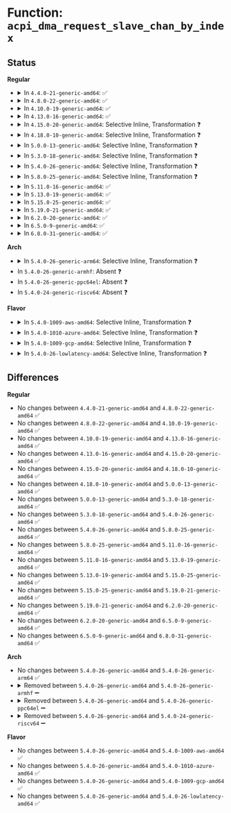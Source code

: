# Function: <code>acpi_dma_request_slave_chan_by_index</code>

## Status
<b>Regular</b>
<ul>
<li>
<details>
<summary>In <code>4.4.0-21-generic-amd64</code>: ✅</summary>

```c
struct dma_chan * acpi_dma_request_slave_chan_by_index(struct device * dev, size_t index)
```

```json
{
  "name": "acpi_dma_request_slave_chan_by_index",
  "collision_type": "Unique Global",
  "inline_type": "No",
  "funcs": [
    {
      "addr": 18446744071583818480,
      "name": "acpi_dma_request_slave_chan_by_index",
      "external": true,
      "loc": "drivers/dma/acpi-dma.c:348",
      "file": "drivers/dma/acpi-dma.c",
      "inline": "seen, unknown",
      "caller_inline": [],
      "caller_func": [
        "drivers/dma/acpi-dma.c:acpi_dma_request_slave_chan_by_name"
      ]
    }
  ],
  "symbols": [
    {
      "addr": 18446744071583818480,
      "name": "acpi_dma_request_slave_chan_by_index",
      "section": ".text",
      "bind": "STB_GLOBAL",
      "size": 396
    }
  ]
}
```
</details>
</li>
<li>
<details>
<summary>In <code>4.8.0-22-generic-amd64</code>: ✅</summary>

```c
struct dma_chan * acpi_dma_request_slave_chan_by_index(struct device * dev, size_t index)
```

```json
{
  "name": "acpi_dma_request_slave_chan_by_index",
  "collision_type": "Unique Global",
  "inline_type": "No",
  "funcs": [
    {
      "addr": 18446744071584145328,
      "name": "acpi_dma_request_slave_chan_by_index",
      "external": true,
      "loc": "drivers/dma/acpi-dma.c:351",
      "file": "drivers/dma/acpi-dma.c",
      "inline": "seen, unknown",
      "caller_inline": [],
      "caller_func": [
        "drivers/dma/acpi-dma.c:acpi_dma_request_slave_chan_by_name"
      ]
    }
  ],
  "symbols": [
    {
      "addr": 18446744071584145328,
      "name": "acpi_dma_request_slave_chan_by_index",
      "section": ".text",
      "bind": "STB_GLOBAL",
      "size": 418
    }
  ]
}
```
</details>
</li>
<li>
<details>
<summary>In <code>4.10.0-19-generic-amd64</code>: ✅</summary>

```c
struct dma_chan * acpi_dma_request_slave_chan_by_index(struct device * dev, size_t index)
```

```json
{
  "name": "acpi_dma_request_slave_chan_by_index",
  "collision_type": "Unique Global",
  "inline_type": "No",
  "funcs": [
    {
      "addr": 18446744071584325904,
      "name": "acpi_dma_request_slave_chan_by_index",
      "external": true,
      "loc": "drivers/dma/acpi-dma.c:351",
      "file": "drivers/dma/acpi-dma.c",
      "inline": "seen, unknown",
      "caller_inline": [],
      "caller_func": [
        "drivers/dma/acpi-dma.c:acpi_dma_request_slave_chan_by_name"
      ]
    }
  ],
  "symbols": [
    {
      "addr": 18446744071584325904,
      "name": "acpi_dma_request_slave_chan_by_index",
      "section": ".text",
      "bind": "STB_GLOBAL",
      "size": 418
    }
  ]
}
```
</details>
</li>
<li>
<details>
<summary>In <code>4.13.0-16-generic-amd64</code>: ✅</summary>

```c
struct dma_chan * acpi_dma_request_slave_chan_by_index(struct device * dev, size_t index)
```

```json
{
  "name": "acpi_dma_request_slave_chan_by_index",
  "collision_type": "Unique Global",
  "inline_type": "No",
  "funcs": [
    {
      "addr": 18446744071584405856,
      "name": "acpi_dma_request_slave_chan_by_index",
      "external": true,
      "loc": "drivers/dma/acpi-dma.c:351",
      "file": "drivers/dma/acpi-dma.c",
      "inline": "seen, unknown",
      "caller_inline": [],
      "caller_func": [
        "drivers/dma/acpi-dma.c:acpi_dma_request_slave_chan_by_name"
      ]
    }
  ],
  "symbols": [
    {
      "addr": 18446744071584405856,
      "name": "acpi_dma_request_slave_chan_by_index",
      "section": ".text",
      "bind": "STB_GLOBAL",
      "size": 392
    }
  ]
}
```
</details>
</li>
<li>
<details>
<summary>In <code>4.15.0-20-generic-amd64</code>: Selective Inline, Transformation ❓</summary>

```c
struct dma_chan * acpi_dma_request_slave_chan_by_index(struct device * dev, size_t index)
```

```json
{
  "name": "acpi_dma_request_slave_chan_by_index",
  "collision_type": "Unique Global",
  "inline_type": "Selective",
  "funcs": [
    {
      "addr": 18446744071584813727,
      "name": "acpi_dma_request_slave_chan_by_index",
      "external": true,
      "loc": "drivers/dma/acpi-dma.c:351",
      "file": "drivers/dma/acpi-dma.c",
      "inline": "not declared, inlined",
      "caller_inline": [
        "drivers/dma/acpi-dma.c:acpi_dma_request_slave_chan_by_name"
      ],
      "caller_func": [
        "drivers/dma/acpi-dma.c:acpi_dma_request_slave_chan_by_name"
      ]
    }
  ],
  "symbols": [
    {
      "addr": 18446744071584813232,
      "name": "acpi_dma_request_slave_chan_by_index.part.6",
      "section": ".text",
      "bind": "STB_LOCAL",
      "size": 411
    },
    {
      "addr": 18446744071584813648,
      "name": "acpi_dma_request_slave_chan_by_index",
      "section": ".text",
      "bind": "STB_GLOBAL",
      "size": 29
    }
  ]
}
```
</details>
</li>
<li>
<details>
<summary>In <code>4.18.0-10-generic-amd64</code>: Selective Inline, Transformation ❓</summary>

```c
struct dma_chan * acpi_dma_request_slave_chan_by_index(struct device * dev, size_t index)
```

```json
{
  "name": "acpi_dma_request_slave_chan_by_index",
  "collision_type": "Unique Global",
  "inline_type": "Selective",
  "funcs": [
    {
      "addr": 18446744071585044159,
      "name": "acpi_dma_request_slave_chan_by_index",
      "external": true,
      "loc": "drivers/dma/acpi-dma.c:351",
      "file": "drivers/dma/acpi-dma.c",
      "inline": "not declared, inlined",
      "caller_inline": [
        "drivers/dma/acpi-dma.c:acpi_dma_request_slave_chan_by_name"
      ],
      "caller_func": [
        "drivers/dma/acpi-dma.c:acpi_dma_request_slave_chan_by_name"
      ]
    }
  ],
  "symbols": [
    {
      "addr": 18446744071585043664,
      "name": "acpi_dma_request_slave_chan_by_index.part.8",
      "section": ".text",
      "bind": "STB_LOCAL",
      "size": 412
    },
    {
      "addr": 18446744071585044080,
      "name": "acpi_dma_request_slave_chan_by_index",
      "section": ".text",
      "bind": "STB_GLOBAL",
      "size": 29
    }
  ]
}
```
</details>
</li>
<li>
<details>
<summary>In <code>5.0.0-13-generic-amd64</code>: Selective Inline, Transformation ❓</summary>

```c
struct dma_chan * acpi_dma_request_slave_chan_by_index(struct device * dev, size_t index)
```

```json
{
  "name": "acpi_dma_request_slave_chan_by_index",
  "collision_type": "Unique Global",
  "inline_type": "Selective",
  "funcs": [
    {
      "addr": 18446744071585151903,
      "name": "acpi_dma_request_slave_chan_by_index",
      "external": true,
      "loc": "drivers/dma/acpi-dma.c:351",
      "file": "drivers/dma/acpi-dma.c",
      "inline": "not declared, inlined",
      "caller_inline": [
        "drivers/dma/acpi-dma.c:acpi_dma_request_slave_chan_by_name"
      ],
      "caller_func": [
        "drivers/dma/acpi-dma.c:acpi_dma_request_slave_chan_by_name"
      ]
    }
  ],
  "symbols": [
    {
      "addr": 18446744071585151408,
      "name": "acpi_dma_request_slave_chan_by_index.part.6",
      "section": ".text",
      "bind": "STB_LOCAL",
      "size": 412
    },
    {
      "addr": 18446744071585151824,
      "name": "acpi_dma_request_slave_chan_by_index",
      "section": ".text",
      "bind": "STB_GLOBAL",
      "size": 29
    }
  ]
}
```
</details>
</li>
<li>
<details>
<summary>In <code>5.3.0-18-generic-amd64</code>: Selective Inline, Transformation ❓</summary>

```c
struct dma_chan * acpi_dma_request_slave_chan_by_index(struct device * dev, size_t index)
```

```json
{
  "name": "acpi_dma_request_slave_chan_by_index",
  "collision_type": "Unique Global",
  "inline_type": "Selective",
  "funcs": [
    {
      "addr": 18446744071585359267,
      "name": "acpi_dma_request_slave_chan_by_index",
      "external": true,
      "loc": "drivers/dma/acpi-dma.c:348",
      "file": "drivers/dma/acpi-dma.c",
      "inline": "not declared, inlined",
      "caller_inline": [
        "drivers/dma/acpi-dma.c:acpi_dma_request_slave_chan_by_name"
      ],
      "caller_func": [
        "drivers/dma/acpi-dma.c:acpi_dma_request_slave_chan_by_name"
      ]
    }
  ],
  "symbols": [
    {
      "addr": 18446744071585358768,
      "name": "acpi_dma_request_slave_chan_by_index.part.0",
      "section": ".text",
      "bind": "STB_LOCAL",
      "size": 405
    },
    {
      "addr": 18446744071585359184,
      "name": "acpi_dma_request_slave_chan_by_index",
      "section": ".text",
      "bind": "STB_GLOBAL",
      "size": 29
    }
  ]
}
```
</details>
</li>
<li>
<details>
<summary>In <code>5.4.0-26-generic-amd64</code>: Selective Inline, Transformation ❓</summary>

```c
struct dma_chan * acpi_dma_request_slave_chan_by_index(struct device * dev, size_t index)
```

```json
{
  "name": "acpi_dma_request_slave_chan_by_index",
  "collision_type": "Unique Global",
  "inline_type": "Selective",
  "funcs": [
    {
      "addr": 18446744071585497795,
      "name": "acpi_dma_request_slave_chan_by_index",
      "external": true,
      "loc": "drivers/dma/acpi-dma.c:356",
      "file": "drivers/dma/acpi-dma.c",
      "inline": "not declared, inlined",
      "caller_inline": [
        "drivers/dma/acpi-dma.c:acpi_dma_request_slave_chan_by_name"
      ],
      "caller_func": [
        "drivers/dma/acpi-dma.c:acpi_dma_request_slave_chan_by_name"
      ]
    }
  ],
  "symbols": [
    {
      "addr": 18446744071585497296,
      "name": "acpi_dma_request_slave_chan_by_index.part.0",
      "section": ".text",
      "bind": "STB_LOCAL",
      "size": 405
    },
    {
      "addr": 18446744071585497712,
      "name": "acpi_dma_request_slave_chan_by_index",
      "section": ".text",
      "bind": "STB_GLOBAL",
      "size": 29
    }
  ]
}
```
</details>
</li>
<li>
<details>
<summary>In <code>5.8.0-25-generic-amd64</code>: Selective Inline, Transformation ❓</summary>

```c
struct dma_chan * acpi_dma_request_slave_chan_by_index(struct device * dev, size_t index)
```

```json
{
  "name": "acpi_dma_request_slave_chan_by_index",
  "collision_type": "Unique Global",
  "inline_type": "Selective",
  "funcs": [
    {
      "addr": 18446744071586221730,
      "name": "acpi_dma_request_slave_chan_by_index",
      "external": true,
      "loc": "drivers/dma/acpi-dma.c:358",
      "file": "drivers/dma/acpi-dma.c",
      "inline": "not declared, inlined",
      "caller_inline": [
        "drivers/dma/acpi-dma.c:acpi_dma_request_slave_chan_by_name"
      ],
      "caller_func": [
        "drivers/dma/acpi-dma.c:acpi_dma_request_slave_chan_by_name"
      ]
    }
  ],
  "symbols": [
    {
      "addr": 18446744071586221280,
      "name": "acpi_dma_request_slave_chan_by_index.part.0.isra.0",
      "section": ".text",
      "bind": "STB_LOCAL",
      "size": 390
    },
    {
      "addr": 18446744071586221888,
      "name": "acpi_dma_request_slave_chan_by_index",
      "section": ".text",
      "bind": "STB_GLOBAL",
      "size": 36
    }
  ]
}
```
</details>
</li>
<li>
<details>
<summary>In <code>5.11.0-16-generic-amd64</code>: ✅</summary>

```c
struct dma_chan * acpi_dma_request_slave_chan_by_index(struct device * dev, size_t index)
```

```json
{
  "name": "acpi_dma_request_slave_chan_by_index",
  "collision_type": "Unique Global",
  "inline_type": "No",
  "funcs": [
    {
      "addr": 18446744071586339408,
      "name": "acpi_dma_request_slave_chan_by_index",
      "external": true,
      "loc": "drivers/dma/acpi-dma.c:358",
      "file": "drivers/dma/acpi-dma.c",
      "inline": "seen, unknown",
      "caller_inline": [],
      "caller_func": [
        "drivers/dma/acpi-dma.c:acpi_dma_request_slave_chan_by_name"
      ]
    }
  ],
  "symbols": [
    {
      "addr": 18446744071586339408,
      "name": "acpi_dma_request_slave_chan_by_index",
      "section": ".text",
      "bind": "STB_GLOBAL",
      "size": 390
    }
  ]
}
```
</details>
</li>
<li>
<details>
<summary>In <code>5.13.0-19-generic-amd64</code>: ✅</summary>

```c
struct dma_chan * acpi_dma_request_slave_chan_by_index(struct device * dev, size_t index)
```

```json
{
  "name": "acpi_dma_request_slave_chan_by_index",
  "collision_type": "Unique Global",
  "inline_type": "No",
  "funcs": [
    {
      "addr": 18446744071586214624,
      "name": "acpi_dma_request_slave_chan_by_index",
      "external": true,
      "loc": "drivers/dma/acpi-dma.c:358",
      "file": "drivers/dma/acpi-dma.c",
      "inline": "seen, unknown",
      "caller_inline": [],
      "caller_func": [
        "drivers/dma/acpi-dma.c:acpi_dma_request_slave_chan_by_name"
      ]
    }
  ],
  "symbols": [
    {
      "addr": 18446744071586214624,
      "name": "acpi_dma_request_slave_chan_by_index",
      "section": ".text",
      "bind": "STB_GLOBAL",
      "size": 400
    }
  ]
}
```
</details>
</li>
<li>
<details>
<summary>In <code>5.15.0-25-generic-amd64</code>: ✅</summary>

```c
struct dma_chan * acpi_dma_request_slave_chan_by_index(struct device * dev, size_t index)
```

```json
{
  "name": "acpi_dma_request_slave_chan_by_index",
  "collision_type": "Unique Global",
  "inline_type": "No",
  "funcs": [
    {
      "addr": 18446744071586720736,
      "name": "acpi_dma_request_slave_chan_by_index",
      "external": true,
      "loc": "drivers/dma/acpi-dma.c:370",
      "file": "drivers/dma/acpi-dma.c",
      "inline": "seen, unknown",
      "caller_inline": [],
      "caller_func": [
        "drivers/dma/acpi-dma.c:acpi_dma_request_slave_chan_by_name"
      ]
    }
  ],
  "symbols": [
    {
      "addr": 18446744071586720736,
      "name": "acpi_dma_request_slave_chan_by_index",
      "section": ".text",
      "bind": "STB_GLOBAL",
      "size": 400
    }
  ]
}
```
</details>
</li>
<li>
<details>
<summary>In <code>5.19.0-21-generic-amd64</code>: ✅</summary>

```c
struct dma_chan * acpi_dma_request_slave_chan_by_index(struct device * dev, size_t index)
```

```json
{
  "name": "acpi_dma_request_slave_chan_by_index",
  "collision_type": "Unique Global",
  "inline_type": "No",
  "funcs": [
    {
      "addr": 18446744071587993264,
      "name": "acpi_dma_request_slave_chan_by_index",
      "external": true,
      "loc": "drivers/dma/acpi-dma.c:370",
      "file": "drivers/dma/acpi-dma.c",
      "inline": "seen, unknown",
      "caller_inline": [],
      "caller_func": [
        "drivers/dma/acpi-dma.c:acpi_dma_request_slave_chan_by_name"
      ]
    }
  ],
  "symbols": [
    {
      "addr": 18446744071587993264,
      "name": "acpi_dma_request_slave_chan_by_index",
      "section": ".text",
      "bind": "STB_GLOBAL",
      "size": 435
    }
  ]
}
```
</details>
</li>
<li>
<details>
<summary>In <code>6.2.0-20-generic-amd64</code>: ✅</summary>

```c
struct dma_chan * acpi_dma_request_slave_chan_by_index(struct device * dev, size_t index)
```

```json
{
  "name": "acpi_dma_request_slave_chan_by_index",
  "collision_type": "Unique Global",
  "inline_type": "No",
  "funcs": [
    {
      "addr": 18446744071589359040,
      "name": "acpi_dma_request_slave_chan_by_index",
      "external": true,
      "loc": "drivers/dma/acpi-dma.c:370",
      "file": "drivers/dma/acpi-dma.c",
      "inline": "seen, unknown",
      "caller_inline": [],
      "caller_func": [
        "drivers/dma/acpi-dma.c:acpi_dma_request_slave_chan_by_name"
      ]
    }
  ],
  "symbols": [
    {
      "addr": 18446744071589359040,
      "name": "acpi_dma_request_slave_chan_by_index",
      "section": ".text",
      "bind": "STB_GLOBAL",
      "size": 435
    }
  ]
}
```
</details>
</li>
<li>
<details>
<summary>In <code>6.5.0-9-generic-amd64</code>: ✅</summary>

```c
struct dma_chan * acpi_dma_request_slave_chan_by_index(struct device * dev, size_t index)
```

```json
{
  "name": "acpi_dma_request_slave_chan_by_index",
  "collision_type": "Unique Global",
  "inline_type": "No",
  "funcs": [
    {
      "addr": 18446744071589657680,
      "name": "acpi_dma_request_slave_chan_by_index",
      "external": true,
      "loc": "drivers/dma/acpi-dma.c:370",
      "file": "drivers/dma/acpi-dma.c",
      "inline": "seen, unknown",
      "caller_inline": [],
      "caller_func": [
        "drivers/dma/acpi-dma.c:acpi_dma_request_slave_chan_by_name"
      ]
    }
  ],
  "symbols": [
    {
      "addr": 18446744071589657680,
      "name": "acpi_dma_request_slave_chan_by_index",
      "section": ".text",
      "bind": "STB_GLOBAL",
      "size": 435
    }
  ]
}
```
</details>
</li>
<li>
<details>
<summary>In <code>6.8.0-31-generic-amd64</code>: ✅</summary>

```c
struct dma_chan * acpi_dma_request_slave_chan_by_index(struct device * dev, size_t index)
```

```json
{
  "name": "acpi_dma_request_slave_chan_by_index",
  "collision_type": "Unique Global",
  "inline_type": "No",
  "funcs": [
    {
      "addr": 18446744071589968112,
      "name": "acpi_dma_request_slave_chan_by_index",
      "external": true,
      "loc": "drivers/dma/acpi-dma.c:370",
      "file": "drivers/dma/acpi-dma.c",
      "inline": "seen, unknown",
      "caller_inline": [],
      "caller_func": [
        "drivers/dma/acpi-dma.c:acpi_dma_request_slave_chan_by_name"
      ]
    }
  ],
  "symbols": [
    {
      "addr": 18446744071589968112,
      "name": "acpi_dma_request_slave_chan_by_index",
      "section": ".text",
      "bind": "STB_GLOBAL",
      "size": 435
    }
  ]
}
```
</details>
</li>
</ul>
<b>Arch</b>
<ul>
<li>
<details>
<summary>In <code>5.4.0-26-generic-arm64</code>: Selective Inline, Transformation ❓</summary>

```c
struct dma_chan * acpi_dma_request_slave_chan_by_index(struct device * dev, size_t index)
```

```json
{
  "name": "acpi_dma_request_slave_chan_by_index",
  "collision_type": "Unique Global",
  "inline_type": "Selective",
  "funcs": [
    {
      "addr": 18446603336498015796,
      "name": "acpi_dma_request_slave_chan_by_index",
      "external": true,
      "loc": "drivers/dma/acpi-dma.c:356",
      "file": "drivers/dma/acpi-dma.c",
      "inline": "not declared, inlined",
      "caller_inline": [
        "drivers/dma/acpi-dma.c:acpi_dma_request_slave_chan_by_name"
      ],
      "caller_func": [
        "drivers/dma/acpi-dma.c:acpi_dma_request_slave_chan_by_name"
      ]
    }
  ],
  "symbols": [
    {
      "addr": 18446603336498015256,
      "name": "acpi_dma_request_slave_chan_by_index.part.0",
      "section": ".text",
      "bind": "STB_LOCAL",
      "size": 408
    },
    {
      "addr": 18446603336498015664,
      "name": "acpi_dma_request_slave_chan_by_index",
      "section": ".text",
      "bind": "STB_GLOBAL",
      "size": 60
    }
  ]
}
```
</details>
</li>
<li>
In <code>5.4.0-26-generic-armhf</code>: Absent ❓
</li>
<li>
In <code>5.4.0-26-generic-ppc64el</code>: Absent ❓
</li>
<li>
In <code>5.4.0-24-generic-riscv64</code>: Absent ❓
</li>
</ul>
<b>Flavor</b>
<ul>
<li>
<details>
<summary>In <code>5.4.0-1009-aws-amd64</code>: Selective Inline, Transformation ❓</summary>

```c
struct dma_chan * acpi_dma_request_slave_chan_by_index(struct device * dev, size_t index)
```

```json
{
  "name": "acpi_dma_request_slave_chan_by_index",
  "collision_type": "Unique Global",
  "inline_type": "Selective",
  "funcs": [
    {
      "addr": 18446744071585259875,
      "name": "acpi_dma_request_slave_chan_by_index",
      "external": true,
      "loc": "drivers/dma/acpi-dma.c:356",
      "file": "drivers/dma/acpi-dma.c",
      "inline": "not declared, inlined",
      "caller_inline": [
        "drivers/dma/acpi-dma.c:acpi_dma_request_slave_chan_by_name"
      ],
      "caller_func": [
        "drivers/dma/acpi-dma.c:acpi_dma_request_slave_chan_by_name"
      ]
    }
  ],
  "symbols": [
    {
      "addr": 18446744071585259376,
      "name": "acpi_dma_request_slave_chan_by_index.part.0",
      "section": ".text",
      "bind": "STB_LOCAL",
      "size": 405
    },
    {
      "addr": 18446744071585259792,
      "name": "acpi_dma_request_slave_chan_by_index",
      "section": ".text",
      "bind": "STB_GLOBAL",
      "size": 29
    }
  ]
}
```
</details>
</li>
<li>
<details>
<summary>In <code>5.4.0-1010-azure-amd64</code>: Selective Inline, Transformation ❓</summary>

```c
struct dma_chan * acpi_dma_request_slave_chan_by_index(struct device * dev, size_t index)
```

```json
{
  "name": "acpi_dma_request_slave_chan_by_index",
  "collision_type": "Unique Global",
  "inline_type": "Selective",
  "funcs": [
    {
      "addr": 18446744071585212499,
      "name": "acpi_dma_request_slave_chan_by_index",
      "external": true,
      "loc": "drivers/dma/acpi-dma.c:356",
      "file": "drivers/dma/acpi-dma.c",
      "inline": "not declared, inlined",
      "caller_inline": [
        "drivers/dma/acpi-dma.c:acpi_dma_request_slave_chan_by_name"
      ],
      "caller_func": [
        "drivers/dma/acpi-dma.c:acpi_dma_request_slave_chan_by_name"
      ]
    }
  ],
  "symbols": [
    {
      "addr": 18446744071585212000,
      "name": "acpi_dma_request_slave_chan_by_index.part.0",
      "section": ".text",
      "bind": "STB_LOCAL",
      "size": 405
    },
    {
      "addr": 18446744071585212416,
      "name": "acpi_dma_request_slave_chan_by_index",
      "section": ".text",
      "bind": "STB_GLOBAL",
      "size": 29
    }
  ]
}
```
</details>
</li>
<li>
<details>
<summary>In <code>5.4.0-1009-gcp-amd64</code>: Selective Inline, Transformation ❓</summary>

```c
struct dma_chan * acpi_dma_request_slave_chan_by_index(struct device * dev, size_t index)
```

```json
{
  "name": "acpi_dma_request_slave_chan_by_index",
  "collision_type": "Unique Global",
  "inline_type": "Selective",
  "funcs": [
    {
      "addr": 18446744071585448195,
      "name": "acpi_dma_request_slave_chan_by_index",
      "external": true,
      "loc": "drivers/dma/acpi-dma.c:356",
      "file": "drivers/dma/acpi-dma.c",
      "inline": "not declared, inlined",
      "caller_inline": [
        "drivers/dma/acpi-dma.c:acpi_dma_request_slave_chan_by_name"
      ],
      "caller_func": [
        "drivers/dma/acpi-dma.c:acpi_dma_request_slave_chan_by_name"
      ]
    }
  ],
  "symbols": [
    {
      "addr": 18446744071585447696,
      "name": "acpi_dma_request_slave_chan_by_index.part.0",
      "section": ".text",
      "bind": "STB_LOCAL",
      "size": 405
    },
    {
      "addr": 18446744071585448112,
      "name": "acpi_dma_request_slave_chan_by_index",
      "section": ".text",
      "bind": "STB_GLOBAL",
      "size": 29
    }
  ]
}
```
</details>
</li>
<li>
<details>
<summary>In <code>5.4.0-26-lowlatency-amd64</code>: Selective Inline, Transformation ❓</summary>

```c
struct dma_chan * acpi_dma_request_slave_chan_by_index(struct device * dev, size_t index)
```

```json
{
  "name": "acpi_dma_request_slave_chan_by_index",
  "collision_type": "Unique Global",
  "inline_type": "Selective",
  "funcs": [
    {
      "addr": 18446744071585556131,
      "name": "acpi_dma_request_slave_chan_by_index",
      "external": true,
      "loc": "drivers/dma/acpi-dma.c:356",
      "file": "drivers/dma/acpi-dma.c",
      "inline": "not declared, inlined",
      "caller_inline": [
        "drivers/dma/acpi-dma.c:acpi_dma_request_slave_chan_by_name"
      ],
      "caller_func": [
        "drivers/dma/acpi-dma.c:acpi_dma_request_slave_chan_by_name"
      ]
    }
  ],
  "symbols": [
    {
      "addr": 18446744071585555632,
      "name": "acpi_dma_request_slave_chan_by_index.part.0",
      "section": ".text",
      "bind": "STB_LOCAL",
      "size": 405
    },
    {
      "addr": 18446744071585556048,
      "name": "acpi_dma_request_slave_chan_by_index",
      "section": ".text",
      "bind": "STB_GLOBAL",
      "size": 29
    }
  ]
}
```
</details>
</li>
</ul>

## Differences
<b>Regular</b>
<ul>
<li>
No changes between <code>4.4.0-21-generic-amd64</code> and <code>4.8.0-22-generic-amd64</code> ✅
</li>
<li>
No changes between <code>4.8.0-22-generic-amd64</code> and <code>4.10.0-19-generic-amd64</code> ✅
</li>
<li>
No changes between <code>4.10.0-19-generic-amd64</code> and <code>4.13.0-16-generic-amd64</code> ✅
</li>
<li>
No changes between <code>4.13.0-16-generic-amd64</code> and <code>4.15.0-20-generic-amd64</code> ✅
</li>
<li>
No changes between <code>4.15.0-20-generic-amd64</code> and <code>4.18.0-10-generic-amd64</code> ✅
</li>
<li>
No changes between <code>4.18.0-10-generic-amd64</code> and <code>5.0.0-13-generic-amd64</code> ✅
</li>
<li>
No changes between <code>5.0.0-13-generic-amd64</code> and <code>5.3.0-18-generic-amd64</code> ✅
</li>
<li>
No changes between <code>5.3.0-18-generic-amd64</code> and <code>5.4.0-26-generic-amd64</code> ✅
</li>
<li>
No changes between <code>5.4.0-26-generic-amd64</code> and <code>5.8.0-25-generic-amd64</code> ✅
</li>
<li>
No changes between <code>5.8.0-25-generic-amd64</code> and <code>5.11.0-16-generic-amd64</code> ✅
</li>
<li>
No changes between <code>5.11.0-16-generic-amd64</code> and <code>5.13.0-19-generic-amd64</code> ✅
</li>
<li>
No changes between <code>5.13.0-19-generic-amd64</code> and <code>5.15.0-25-generic-amd64</code> ✅
</li>
<li>
No changes between <code>5.15.0-25-generic-amd64</code> and <code>5.19.0-21-generic-amd64</code> ✅
</li>
<li>
No changes between <code>5.19.0-21-generic-amd64</code> and <code>6.2.0-20-generic-amd64</code> ✅
</li>
<li>
No changes between <code>6.2.0-20-generic-amd64</code> and <code>6.5.0-9-generic-amd64</code> ✅
</li>
<li>
No changes between <code>6.5.0-9-generic-amd64</code> and <code>6.8.0-31-generic-amd64</code> ✅
</li>
</ul>
<b>Arch</b>
<ul>
<li>
No changes between <code>5.4.0-26-generic-amd64</code> and <code>5.4.0-26-generic-arm64</code> ✅
</li>
<li>
<details>
<summary>Removed between <code>5.4.0-26-generic-amd64</code> and <code>5.4.0-26-generic-armhf</code> ➖</summary>

```c
struct dma_chan * acpi_dma_request_slave_chan_by_index(struct device * dev, size_t index)
```
</details>
</li>
<li>
<details>
<summary>Removed between <code>5.4.0-26-generic-amd64</code> and <code>5.4.0-26-generic-ppc64el</code> ➖</summary>

```c
struct dma_chan * acpi_dma_request_slave_chan_by_index(struct device * dev, size_t index)
```
</details>
</li>
<li>
<details>
<summary>Removed between <code>5.4.0-26-generic-amd64</code> and <code>5.4.0-24-generic-riscv64</code> ➖</summary>

```c
struct dma_chan * acpi_dma_request_slave_chan_by_index(struct device * dev, size_t index)
```
</details>
</li>
</ul>
<b>Flavor</b>
<ul>
<li>
No changes between <code>5.4.0-26-generic-amd64</code> and <code>5.4.0-1009-aws-amd64</code> ✅
</li>
<li>
No changes between <code>5.4.0-26-generic-amd64</code> and <code>5.4.0-1010-azure-amd64</code> ✅
</li>
<li>
No changes between <code>5.4.0-26-generic-amd64</code> and <code>5.4.0-1009-gcp-amd64</code> ✅
</li>
<li>
No changes between <code>5.4.0-26-generic-amd64</code> and <code>5.4.0-26-lowlatency-amd64</code> ✅
</li>
</ul>
